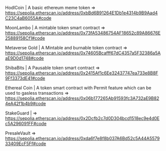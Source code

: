 HodlCoin | A basic ethereum meme token => https://sepolia.etherscan.io/address/0xbBd6B91264E1Db1e4314b9B9Aad4C23C4aB6055A#code


MoonLambo | A mintable token smart contract => https://sepolia.etherscan.io/address/0x73fA53486754AF18652c89A86676E25889158Cf1#code


Metaverse Gold | A Mintable and burnable token contract => https://sepolia.etherscan.io/address/0x74605Bcafff67dC4357a5F32386a5AaE9D0d1748#code


ShibaBits | A Pausable token smart contract => https://sepolia.etherscan.io/address/0x2415Af1c6Ee32437747ea733e8B8F9Ff3373dE41#code



Ethereal Coin | A token smart contract with Permit feature which can be used to gasless transactions => https://sepolia.etherscan.io/address/0x06b177265Ab91593fc3A732aE9B824eA42f1b4b9#code


StakeGuard | => https://sepolia.etherscan.io/address/0x2Dcfb2c7d0D304bcd1518ec9e4d0Ec5A296091FF#code

PresaleVault => https://sepolia.etherscan.io/address/0xda6f7e8f8b037A6Bd52c5A44A557933409EcF5Ff#code
                  